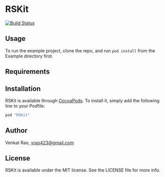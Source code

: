 # RSKit

[![Build Status](https://travis-ci.org/raostudios/RSInterfaceKit.svg)](https://travis-ci.org/raostudios/RSInterfaceKit)

## Usage

To run the example project, clone the repo, and run `pod install` from the Example directory first.

## Requirements

## Installation

RSKit is available through [CocoaPods](http://cocoapods.org). To install
it, simply add the following line to your Podfile:

```ruby
pod "RSKit"
```

## Author

Venkat Rao, vrao423@gmail.com

## License

RSKit is available under the MIT license. See the LICENSE file for more info.
